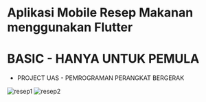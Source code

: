 # Aplikasi Mobile Resep Makanan menggunakan Flutter
# BASIC - HANYA UNTUK PEMULA

- PROJECT UAS - PEMROGRAMAN PERANGKAT BERGERAK

![resep1](https://user-images.githubusercontent.com/111690915/224424357-f4758f70-fd25-4cd4-af30-c3b6027fa77d.png)
![resep2](https://user-images.githubusercontent.com/111690915/224424364-df604ab9-7c1a-473a-847a-a8aa3de23bdc.jpg)
